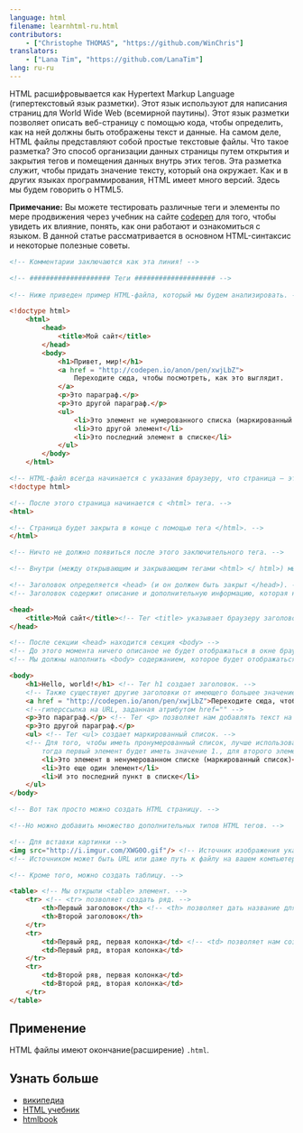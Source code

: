 ```yaml
---
language: html
filename: learnhtml-ru.html
contributors:
    - ["Christophe THOMAS", "https://github.com/WinChris"]
translators:
    - ["Lana Tim", "https://github.com/LanaTim"]
lang: ru-ru
---
```


HTML расшифровывается как Hypertext Markup Language (гипертекстовый язык разметки).
Этот язык используют для написания страниц для World Wide Web (всемирной паутины).
Этот язык разметки позволяет описать веб-страницу с помощью кода, чтобы определить, 
как на ней должны быть отображены текст и данные.
На самом деле, HTML файлы представляют собой простые текстовые файлы.
Что такое разметка? Это способ организации данных страницы
путем открытия и закрытия тегов и помещения данных внутрь этих тегов.
Эта разметка служит, чтобы придать значение тексту, который она окружает.
Как и в других языках программирования, HTML имеет много версий. Здесь мы будем говорить о HTML5.


**Примечание:** Вы можете тестировать различные теги и элементы по мере продвижения 
через учебник на сайте [codepen](http://codepen.io/pen/) для того, чтобы увидеть 
их влияние, понять, как они работают и ознакомиться с языком.
В данной статье рассматривается в основном HTML-синтаксис и некоторые полезные советы.

```html
<!-- Комментарии заключаются как эта линия! -->

<!-- #################### Теги #################### -->
   
<!-- Ниже приведен пример HTML-файла, который мы будем анализировать. -->

<!doctype html>
	<html>
		<head>
			<title>Мой сайт</title>
		</head>
		<body>
			<h1>Привет, мир!</h1>
			<a href = "http://codepen.io/anon/pen/xwjLbZ">
				Переходите сюда, чтобы посмотреть, как это выглядит.
			</a>
			<p>Это параграф.</p>
			<p>Это другой параграф.</p>
			<ul>
				<li>Это элемент не нумерованного списка (маркированный список)</li>
				<li>Это другой элемент</li>
				<li>Это последний элемент в списке</li>
			</ul>
		</body>
	</html>

<!-- HTML-файл всегда начинается с указания браузеру, что страница — это HTML. -->
<!doctype html>

<!-- После этого страница начинается с <html> тега. -->
<html>

<!-- Страница будет закрыта в конце с помощью тега </html>. -->
</html>

<!-- Ничто не должно появиться после этого заключительного тега. -->

<!-- Внутри (между открывающим и закрывающим тегами <html> </ html>) мы находим: -->

<!-- Заголовок определяется <head> (и он должен быть закрыт </head>). -->
<!-- Заголовок содержит описание и дополнительную информацию, которая не отображается; это метаданные. -->

<head>
	<title>Мой сайт</title><!-- Тег <title> указывает браузеру заголовок, который следует показать в строке заголовка названия и вкладки браузера окна. -->
</head>

<!-- После секции <head> находится секция <body> -->
<!-- До этого момента ничего описаное не будет отображаться в окне браузера. -->
<!-- Мы должны наполнить <body> содержанием, которое будет отображаться. -->

<body>
	<h1>Hello, world!</h1> <!-- Тег h1 создает заголовок. -->
	<!-- Также существуют другие заголовки от имеющего большее значение <h1> до меньшего <h6>. -->
	<a href = "http://codepen.io/anon/pen/xwjLbZ">Переходите сюда, чтобы посмотреть, как это выглядит.</a>
	<!--гиперссылка на URL, заданная атрибутом href="" -->
	<p>Это параграф.</p> <!-- Тег <p> позволяет нам добавлять текст на странице HTML. -->
	<p>Это другой параграф.</p>
	<ul> <!-- Тег <ul> создает маркированный список. -->
	<!-- Для того, чтобы иметь пронумерованный список, лучше использовать <ol> 
		тогда первый элемент будет иметь значение 1., для второго элемента 2. и так далее. -->
		<li>Это элемент в ненумерованном списке (маркированный список)</li>
		<li>Это еще один элемент</li>
		<li>И это последний пункт в списке</li>
	</ul>
</body>

<!-- Вот так просто можно создать HTML страницу. -->

<!--Но можно добавить множество дополнительных типов HTML тегов. -->

<!-- Для вставки картинки -->
<img src="http://i.imgur.com/XWG0O.gif"/> <!-- Источник изображения указывается с помощью атрибута src="" -->
<!-- Источником может быть URL или даже путь к файлу на вашем компьютере. -->

<!-- Кроме того, можно создать таблицу. -->

<table> <!-- Мы открыли <table> элемент. -->
	<tr> <!-- <tr> позволяет создать ряд. -->
		<th>Первый заголовок</th> <!-- <th> позволяет дать название для столбца таблицы. -->
		<th>Второй заголовок</th>
	</tr>
	<tr>
		<td>Первый ряд, первая колонка</td> <!-- <td> позволяет нам создать ячейку таблицы. -->
		<td>Первый ряд, вторая колонка</td>
	</tr>
	<tr>
		<td>Второй ряв, первая колонка</td>
		<td>Второй ряд, вторая колонка</td>
	</tr>
</table>

```

## Применение

HTML файлы имеют окончание(расширение) `.html`.

## Узнать больше

* [википедиа](https://ru.wikipedia.org/wiki/HTML)
* [HTML учебник](https://developer.mozilla.org/ru/docs/Web/HTML)
* [htmlbook](http://htmlbook.ru/)
